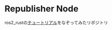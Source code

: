 # Republisher Node

ros2_rustの[チュートリアル](https://github.com/ros2-rust/ros2_rust/blob/main/docs/writing-your-first-rclrs-node.md)をなぞってみたリポジトリ

